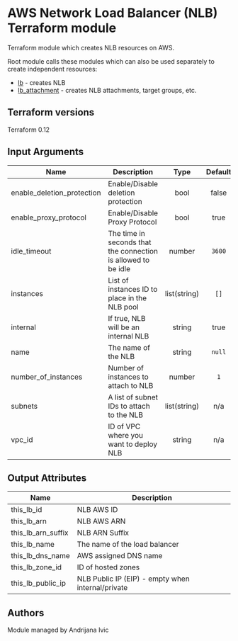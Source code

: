 # AWS Network Load Balancer (NLB) Terraform module

Terraform module which creates NLB resources on AWS.

Root module calls these modules which can also be used separately to create independent resources:

* [lb](https://github.com/mainframe2/terraform-aws-lb/tree/master/modules/lb) - creates NLB
* [lb_attachment](https://github.com/mainframe2/terraform-aws-lb/tree/master/modules/lb_attachment) - creates NLB attachments, target groups, etc.

## Terraform versions

Terraform 0.12

## Input Arguments

| Name | Description | Type | Default | Required |
|------|-------------|:----:|:-----:|:-----:|
| enable_deletion_protection | Enable/Disable deletion protection | bool | false | no |
| enable_proxy_protocol | Enable/Disable Proxy Protocol | bool | true | no |
| idle\_timeout | The time in seconds that the connection is allowed to be idle | number | `3600` | no |
| instances | List of instances ID to place in the NLB pool | list(string) | `[]` | no |
| internal | If true, NLB will be an internal NLB | string | true | yes |
| name | The name of the NLB | string | `null` | yes |
| number\_of\_instances | Number of instances to attach to NLB | number | `1` | no |
| subnets | A list of subnet IDs to attach to the NLB | list(string) | n/a | yes |
| vpc_id | ID of VPC where you want to deploy NLB | string | n/a | yes |

## Output Attributes

| Name | Description |
|------|-------------|
| this_lb_id | NLB AWS ID |
| this_lb_arn | NLB AWS ARN |
| this_lb_arn_suffix | NLB ARN Suffix |
| this_lb_name | The name of the load balancer |
| this_lb_dns_name | AWS assigned DNS name |
| this_lb_zone_id | ID of hosted zones |
| this_lb_public_ip | NLB Public IP (EIP) - empty when internal/private |

## Authors

Module managed by Andrijana Ivic

